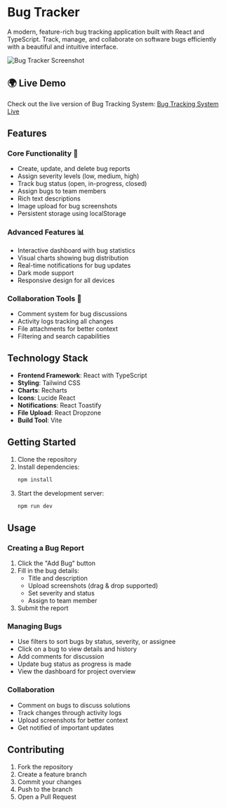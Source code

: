 # Bug Tracker

A modern, feature-rich bug tracking application built with React and TypeScript. Track, manage, and collaborate on software bugs efficiently with a beautiful and intuitive interface.

![Bug Tracker Screenshot](https://i.postimg.cc/4N9S6KBS/ksdh.png)

## 🌍 Live Demo

Check out the live version of Bug Tracking System: [Bug Tracking System Live](https://bug-tracking-system.netlify.app/)

## Features

### Core Functionality 🎯
- Create, update, and delete bug reports
- Assign severity levels (low, medium, high)
- Track bug status (open, in-progress, closed)
- Assign bugs to team members
- Rich text descriptions
- Image upload for bug screenshots
- Persistent storage using localStorage

### Advanced Features 📊
- Interactive dashboard with bug statistics
- Visual charts showing bug distribution
- Real-time notifications for bug updates
- Dark mode support
- Responsive design for all devices

### Collaboration Tools 👥
- Comment system for bug discussions
- Activity logs tracking all changes
- File attachments for better context
- Filtering and search capabilities

## Technology Stack

- **Frontend Framework**: React with TypeScript
- **Styling**: Tailwind CSS
- **Charts**: Recharts
- **Icons**: Lucide React
- **Notifications**: React Toastify
- **File Upload**: React Dropzone
- **Build Tool**: Vite

## Getting Started

1. Clone the repository
2. Install dependencies:
   ```bash
   npm install
   ```
3. Start the development server:
   ```bash
   npm run dev
   ```

## Usage

### Creating a Bug Report
1. Click the "Add Bug" button
2. Fill in the bug details:
   - Title and description
   - Upload screenshots (drag & drop supported)
   - Set severity and status
   - Assign to team member
3. Submit the report

### Managing Bugs
- Use filters to sort bugs by status, severity, or assignee
- Click on a bug to view details and history
- Add comments for discussion
- Update bug status as progress is made
- View the dashboard for project overview

### Collaboration
- Comment on bugs to discuss solutions
- Track changes through activity logs
- Upload screenshots for better context
- Get notified of important updates

## Contributing

1. Fork the repository
2. Create a feature branch
3. Commit your changes
4. Push to the branch
5. Open a Pull Request
